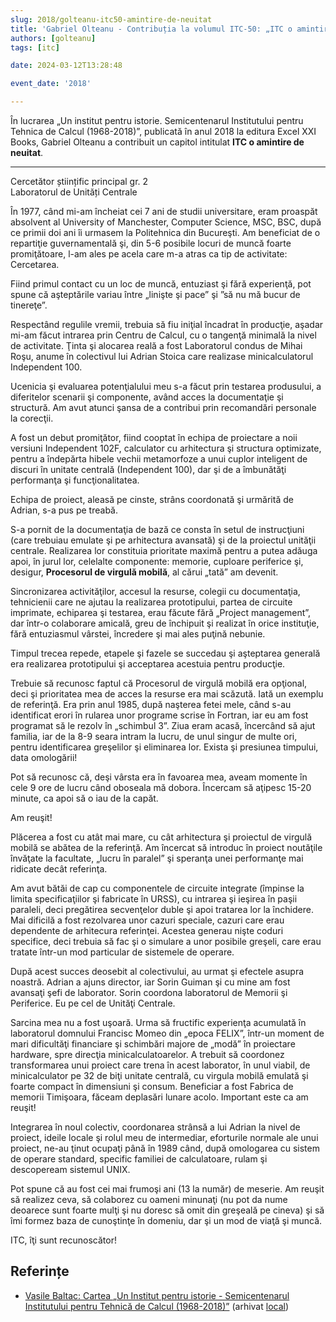 ```yaml
---
slug: 2018/golteanu-itc50-amintire-de-neuitat
title: 'Gabriel Olteanu - Contribuția la volumul ITC-50: „ITC o amintire de neuitat”'
authors: [golteanu]
tags: [itc]

date: 2024-03-12T13:28:48

event_date: '2018'

---
```


În lucrarea „Un institut pentru istorie. Semicentenarul
Institutului pentru Tehnica de Calcul (1968-2018)”, publicată
în anul 2018 la editura Excel XXI Books, Gabriel Olteanu a
contribuit un capitol intitulat
**ITC o amintire de neuitat**.

<!-- truncate -->

---

Cercetător științific principal gr. 2
<br/>Laboratorul de Unități Centrale

În 1977, când mi-am încheiat cei 7 ani de studii
universitare, eram proaspăt absolvent al
University of Manchester, Computer Science,
MSC, BSC, după ce primii doi ani îi urmasem la
Politehnica din Bucureşti. Am beneficiat de o
repartiţie guvernamentală şi, din 5-6 posibile
locuri de muncă foarte promiţătoare, l-am ales pe
acela care m-a atras ca tip de activitate:
Cercetarea.

Fiind primul contact cu un loc de muncă, entuziast şi fără experienţă, pot
spune că aşteptările variau între „linişte şi pace” şi ”să nu mă bucur de
tinereţe”.

Respectând regulile vremii, trebuia să fiu iniţial încadrat în producţie,
aşadar mi-am făcut intrarea prin Centru de Calcul, cu o tangenţă minimală
la nivel de activitate. Ţinta şi alocarea reală a fost Laboratorul condus de
Mihai Roşu, anume în colectivul lui Adrian Stoica care realizase
minicalculatorul Independent 100.

Ucenicia şi evaluarea potenţialului meu s-a făcut prin testarea produsului,
a diferitelor scenarii şi componente, având acces la documentaţie şi
structură. Am avut atunci şansa de a contribui prin recomandări personale
la corecţii.

A fost un debut promiţător, fiind cooptat în echipa de proiectare a noii
versiuni Independent 102F, calculator cu arhitectura şi structura optimizate,
pentru a îndepărta hibele vechii metamorfoze a unui cuplor inteligent de
discuri în unitate centrală (Independent 100), dar şi de a îmbunătăţi
performanţa şi funcţionalitatea.

Echipa de proiect, aleasă pe cinste, strâns coordonată şi urmărită de
Adrian, s-a pus pe treabă.

S-a pornit de la documentaţia de bază ce consta în setul de instrucţiuni
(care trebuiau emulate şi pe arhitectura avansată) şi de la proiectul unităţii
centrale. Realizarea lor constituia prioritate maximă pentru a putea adăuga
apoi, în jurul lor, celelalte componente: memorie, cuploare periferice şi,
desigur, **Procesorul de virgulă mobilă**, al cărui „tată” am devenit.

Sincronizarea activităţilor, accesul la resurse, colegii cu documentaţia,
tehnicienii care ne ajutau la realizarea prototipului, partea de circuite
imprimate, echiparea şi testarea, erau făcute fără „Project management”,
dar într-o colaborare amicală, greu de închipuit şi realizat în orice instituţie,
fără entuziasmul vârstei, încredere şi mai ales puţină nebunie.

Timpul trecea repede, etapele şi fazele se succedau şi aşteptarea generală
era realizarea prototipului şi acceptarea acestuia pentru producţie.

Trebuie să recunosc faptul că Procesorul de virgulă mobilă era opţional,
deci şi prioritatea mea de acces la resurse era mai scăzută. Iată un exemplu
de referinţă. Era prin anul 1985, după naşterea fetei mele, când s-au
identificat erori în rularea unor programe scrise în Fortran, iar eu am fost
programat să le rezolv în „schimbul 3”. Ziua eram acasă, încercând să ajut
familia, iar de la 8-9 seara intram la lucru, de unul singur de multe ori, pentru
identificarea greşelilor şi eliminarea lor. Exista şi presiunea timpului, data
omologării!

Pot să recunosc că, deşi vârsta era în favoarea mea, aveam momente în
cele 9 ore de lucru când oboseala mă dobora. Încercam să aţipesc 15-20
minute, ca apoi să o iau de la capăt.

Am reuşit!

Plăcerea a fost cu atât mai mare, cu cât arhitectura şi proiectul de virgulă
mobilă se abătea de la referinţă. Am încercat să introduc în proiect noutăţile
învăţate la facultate, „lucru în paralel” şi speranţa unei performanţe mai
ridicate decât referinţa.

Am avut bătăi de cap cu componentele de circuite integrate (împinse la
limita specificaţiilor şi fabricate în URSS), cu intrarea şi ieşirea în paşii
paraleli, deci pregătirea secvenţelor duble şi apoi tratarea lor la închidere.
Mai dificilă a fost rezolvarea unor cazuri speciale, cazuri care erau
dependente de arhitecura referinţei. Acestea generau nişte coduri specifice,
deci trebuia să fac şi o simulare a unor posibile greşeli, care erau tratate într-un mod particular de sistemele de operare.

După acest succes deosebit al colectivului, au urmat şi efectele asupra
noastră. Adrian a ajuns director, iar Sorin Guiman şi cu mine am fost
avansaţi şefi de laborator. Sorin coordona laboratorul de Memorii şi
Periferice. Eu pe cel de Unităţi Centrale.

Sarcina mea nu a fost uşoară. Urma să fructific experienţa acumulată în
laboratorul domnului Francisc Momeo din „epoca FELIX”, într-un moment de
mari dificultăţi financiare şi schimbări majore de „modă” în proiectare
hardware, spre direcţia minicalculatoarelor. A trebuit să coordonez
transformarea unui proiect care trena în acest laborator, în unul viabil, de
minicalculator pe 32 de biţi unitate centrală, cu virgula mobilă emulată şi
foarte compact în dimensiuni şi consum. Beneficiar a fost Fabrica de
memorii Timişoara, făceam deplasări lunare acolo. Important este ca am
reuşit!

Integrarea în noul colectiv, coordonarea strânsă a lui Adrian la nivel de
proiect, ideile locale şi rolul meu de intermediar, eforturile normale ale unui
proiect, ne-au ţinut ocupaţi până în 1989 când, după omologarea cu sistem
de operare standard, specific familiei de calculatoare, rulam şi descopeream
sistemul UNIX.

Pot spune că au fost cei mai frumoşi ani (13 la număr) de meserie. Am
reuşit să realizez ceva, să colaborez cu oameni minunaţi (nu pot da nume
deoarece sunt foarte mulţi şi nu doresc să omit din greşeală pe cineva) şi să
îmi formez baza de cunoştinţe în domeniu, dar şi un mod de viaţă şi muncă.

ITC, îţi sunt recunoscător!

## Referințe

- [Vasile Baltac: Cartea „Un Institut pentru istorie - Semicentenarul Institutului pentru Tehnică de Calcul (1968-2018)”](/amintiri/2018/vbaltac-carte-itc-50-ani/) (arhivat [local](https://cronica-it.github.io/arhiva/#2018))

